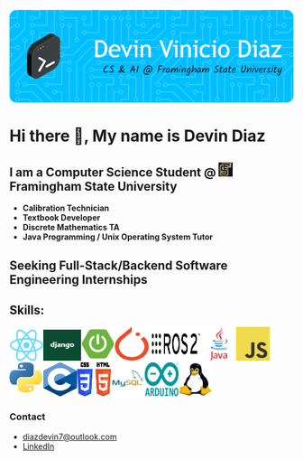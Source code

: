 ![Header](./gb-header.png)

# Hi there 👋, My name is Devin Diaz
## I am a Computer Science Student @ <img src="fsu-logo.jpg" width="25" height="25">Framingham State University
  - **Calibration Technician**
  - **Textbook Developer**
  - **Discrete Mathematics TA**
  - **Java Programming / Unix Operating System Tutor**
## Seeking **Full-Stack/Backend Software Engineering Internships**
## Skills:
<img src="react-img.png" width="60" height="55"><img src="django.jpg" width="67" height="55"><img src="spring-boot-img.png" width="60" height="60"><img src="pytorch.png" width="60" height="60"><img src="ros2.png" width="95" height="60"><img src="java-logo.webp" width="60" height="60"><img src="javascript-img.png" width="60" height="60"><img src="py-image.png" width="60" height="60"><img src="c-img.png" width="60" height="60"><img src="html-css-img.png" width="60" height="60"><img src="sql.png" width="60" height="60"><img src="arduino.png" width="60" height="60"><img src="linux-img.png" width="60" height="60">

### Contact
- [diazdevin7@outlook.com](mailto:diazdevin7@outlook.com)
- [LinkedIn](https://www.linkedin.com/in/diazdevin/)










